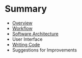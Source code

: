 # Summary

* [Overview](overview.md)
* [Workflow](workflow.md)
* [Software Architecture](software_architecture.md)
* User Interface
* [Writing Code](writing_code.md)
* Suggestions for Improvements

